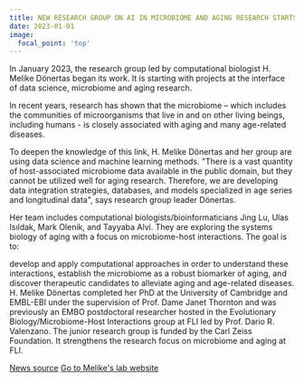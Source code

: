 ```yaml
---
title: NEW RESEARCH GROUP ON AI IN MICROBIOME AND AGING RESEARCH STARTS AT FLI
date: 2023-01-01
image:
  focal_point: 'top'
---
```


In January 2023, the research group led by computational biologist H. Melike Dönertas began its work. It is starting with projects at the interface of data science, microbiome and aging research.

<!--more-->

In recent years, research has shown that the microbiome – which includes the communities of microorganisms that live in and on other living beings, including humans - is closely associated with aging and many age-related diseases.

To deepen the knowledge of this link, H. Melike Dönertas and her group are using data science and machine learning methods. "There is a vast quantity of host-associated microbiome data available in the public domain, but they cannot be utilized well for aging research. Therefore, we are developing data integration strategies, databases, and models specialized in age series and longitudinal data", says research group leader Dönertas.

Her team includes computational biologists/bioinformaticians Jing Lu, Ulas Isıldak, Mark Olenik, and Tayyaba Alvi. They are exploring the systems biology of aging with a focus on microbiome-host interactions. The goal is to:

develop and apply computational approaches in order to understand these interactions,
establish the microbiome as a robust biomarker of aging, and
discover therapeutic candidates to alleviate aging and age-related diseases.
H. Melike Dönertas completed her PhD at the University of Cambridge and EMBL-EBI under the supervision of Prof. Dame Janet Thornton and was previously an EMBO postdoctoral researcher hosted in the Evolutionary Biology/Microbiome-Host Interactions group at FLI led by Prof. Dario R. Valenzano. The junior research group is funded by the Carl Zeiss Foundation. It strengthens the research focus on microbiome and aging at FLI.

[News source](https://www.leibniz-fli.de/news-events/details/new-research-group-on-ai-in-microbiome-and-aging-research-starts-at-fli)
[Go to Melike's lab website](https://donertas-group.github.io)